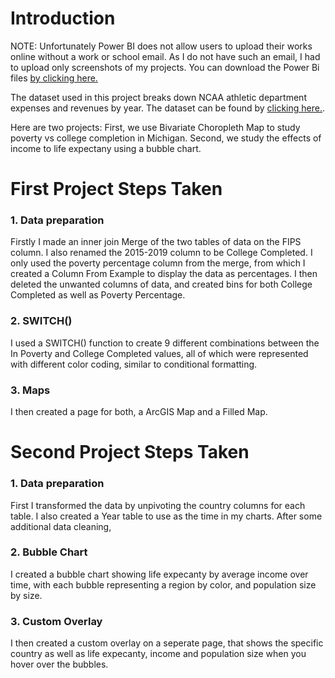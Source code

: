 # Introduction

NOTE: Unfortunately Power BI does not allow users to upload their works online without a work or school email. As I do not have such an email, I had to upload only screenshots of my projects.
You can download the Power Bi files [by clicking here.](https://github.com/stlgithub/dataportfolio/blob/main/powerbi_files/Project2.pbix)

The dataset used in this project breaks down NCAA athletic department expenses and revenues by year.
The dataset can be found by [clicking here.](https://data.world/jbaucke/2021-w1-power-bi-wow-ncaa-financials).

Here are two projects:
First, we use Bivariate Choropleth Map to study poverty vs college completion in Michigan.
Second, we study the effects of income to life expectany using a bubble chart.

# First Project Steps Taken

### 1. Data preparation

Firstly I made an inner join Merge of the two tables of data on the FIPS column. I also renamed the 2015-2019 column to be College Completed. I only used the poverty percentage column from the merge, from which I created a Column From Example to display the data as percentages.
I then deleted the unwanted columns of data, and created bins for both College Completed as well as Poverty Percentage.

### 2. SWITCH()

I used a SWITCH() function to create 9 different combinations between the In Poverty and College Completed values, all of which were represented with different color coding, similar to conditional formatting.

### 3. Maps

I then created a page for both, a ArcGIS Map and a Filled Map.

# Second Project Steps Taken

### 1. Data preparation

First I transformed the data by unpivoting the country columns for each table. I also created a Year table to use as the time in my charts.
After some additional data cleaning, 

### 2. Bubble Chart

I created a bubble chart showing life expecanty by average income over time, with each bubble representing a region by color, and population size by size.

### 3. Custom Overlay

I then created a custom overlay on a seperate page, that shows the specific country as well as life expecanty, income and population size when you hover over the bubbles.

